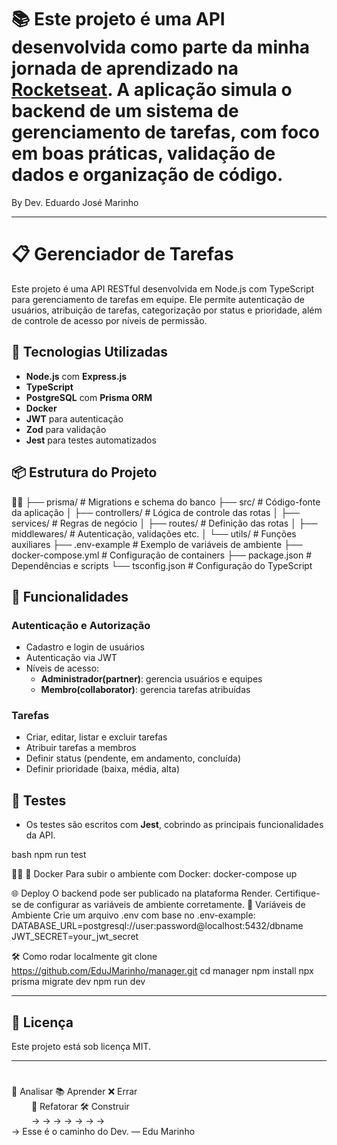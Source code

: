 
# 📚 Este projeto é uma API desenvolvida como parte da minha jornada de aprendizado na [Rocketseat](https://www.rocketseat.com.br/). A aplicação simula o backend de um sistema de gerenciamento de tarefas, com foco em boas práticas, validação de dados e organização de código.

By Dev. Eduardo José Marinho


---

# 📋 Gerenciador de Tarefas

Este projeto é uma API RESTful desenvolvida em Node.js com TypeScript para gerenciamento de tarefas em equipe. Ele permite autenticação de usuários, atribuição de tarefas, categorização por status e prioridade, além de controle de acesso por níveis de permissão.

## 🚀 Tecnologias Utilizadas

- **Node.js** com **Express.js**
- **TypeScript**
- **PostgreSQL** com **Prisma ORM**
- **Docker**
- **JWT** para autenticação
- **Zod** para validação
- **Jest** para testes automatizados

## 📦 Estrutura do Projeto


├── prisma/              # Migrations e schema do banco ├── src/                 # Código-fonte da aplicação │   ├── controllers/     # Lógica de controle das rotas │   ├── services/        # Regras de negócio │   ├── routes/          # Definição das rotas │   ├── middlewares/     # Autenticação, validações etc. │   └── utils/           # Funções auxiliares ├── .env-example         # Exemplo de variáveis de ambiente ├── docker-compose.yml   # Configuração de containers ├── package.json         # Dependências e scripts └── tsconfig.json        # Configuração do TypeScript

## 🔐 Funcionalidades

### Autenticação e Autorização

- Cadastro e login de usuários
- Autenticação via JWT
- Níveis de acesso:
  - **Administrador(partner)**: gerencia usuários e equipes
  - **Membro(collaborator)**: gerencia tarefas atribuídas

### Tarefas

- Criar, editar, listar e excluir tarefas
- Atribuir tarefas a membros
- Definir status (pendente, em andamento, concluída)
- Definir prioridade (baixa, média, alta)

## 🧪 Testes

- Os testes são escritos com **Jest**, cobrindo as principais funcionalidades da API.

bash
npm run test


🐳 Docker
Para subir o ambiente com Docker:
docker-compose up


🌐 Deploy
O backend pode ser publicado na plataforma Render. Certifique-se de configurar as variáveis de ambiente corretamente.
📄 Variáveis de Ambiente
Crie um arquivo .env com base no .env-example:
DATABASE_URL=postgresql://user:password@localhost:5432/dbname
JWT_SECRET=your_jwt_secret


🛠️ Como rodar localmente
git clone https://github.com/EduJMarinho/manager.git
cd manager
npm install
npx prisma migrate dev
npm run dev


---


## 📄 Licença
Este projeto está sob licença MIT.


---

>#
🧠 Analisar 📚 Aprender ❌ Errar  
   🔁 Refatorar  🛠️ Construir  
          → → → → → → →  
→ Esse é o caminho do Dev. — Edu Marinho

